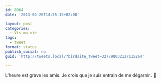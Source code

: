 ```yaml
---
id: 8964
date: '2013-04-26T14:55:15+02:00'

layout: post
categories:
  - Vis ma vie
tags:
  - tweet
format: status
publish_social: no
guid: 'http://tweets.local/?birdsite_tweet=327798032127115264'

---
```


L’heure est grave les amis. Je crois que je suis entrain de me dégarnir.. 🙁